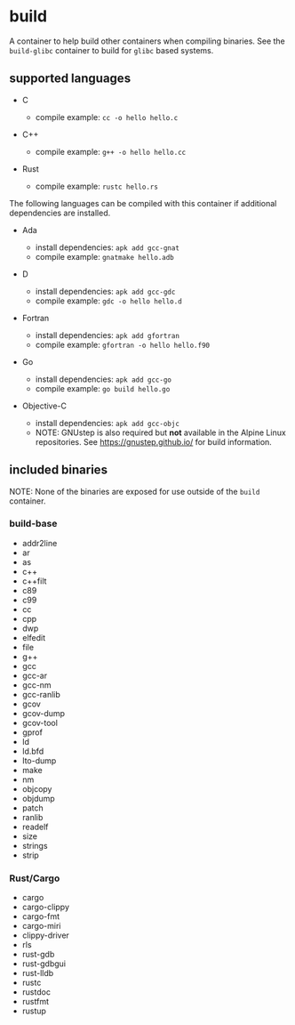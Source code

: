 # build

A container to help build other containers when compiling binaries. See the
`build-glibc` container to build for `glibc` based systems.

## supported languages

- C
  - compile example: `cc -o hello hello.c`

- C++
  - compile example: `g++ -o hello hello.cc`

- Rust
  - compile example: `rustc hello.rs`

The following languages can be compiled with this container if additional
dependencies are installed.

- Ada
  - install dependencies: `apk add gcc-gnat`
  - compile example: `gnatmake hello.adb`

- D
  - install dependencies: `apk add gcc-gdc`
  - compile example: `gdc -o hello hello.d`

- Fortran
  - install dependencies: `apk add gfortran`
  - compile example: `gfortran -o hello hello.f90`

- Go
  - install dependencies: `apk add gcc-go`
  - compile example: `go build hello.go`

- Objective-C
  - install dependencies: `apk add gcc-objc`
  - NOTE: GNUstep is also required but **not** available in the Alpine Linux
    repositories. See <https://gnustep.github.io/> for build information.

## included binaries

NOTE: None of the binaries are exposed for use outside of the `build` container.

### build-base

- addr2line
- ar
- as
- c++
- c++filt
- c89
- c99
- cc
- cpp
- dwp
- elfedit
- file
- g++
- gcc
- gcc-ar
- gcc-nm
- gcc-ranlib
- gcov
- gcov-dump
- gcov-tool
- gprof
- ld
- ld.bfd
- lto-dump
- make
- nm
- objcopy
- objdump
- patch
- ranlib
- readelf
- size
- strings
- strip

### Rust/Cargo

- cargo
- cargo-clippy
- cargo-fmt
- cargo-miri
- clippy-driver
- rls
- rust-gdb
- rust-gdbgui
- rust-lldb
- rustc
- rustdoc
- rustfmt
- rustup

